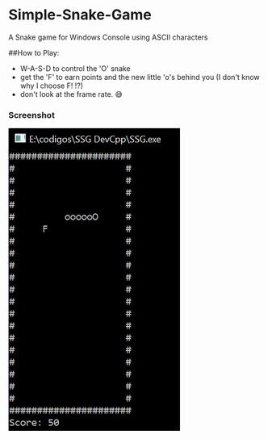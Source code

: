 # Simple-Snake-Game
A Snake game for Windows Console using ASCII characters

##How to Play:
- W-A-S-D to control the 'O' snake
- get the 'F' to earn points and the new little 'o's behind you (I don't know why I choose F! !?)
- don't look at the frame rate. 😅

### Screenshot
![](screenshot.JPG)














